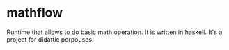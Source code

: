 # mathflow
Runtime that allows to do basic math operation. It is written in haskell. It's a project for didattic porpouses.
